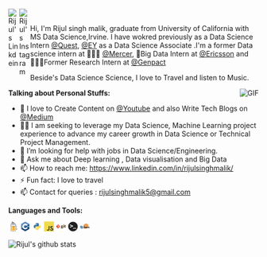
<br/>

<a href="https://www.linkedin.com/in/rijul-singh-malik-8a67b916b/">
<img align="left" alt="Rijul's Linkdein" width="22px" src="https://cdn.jsdelivr.net/npm/simple-icons@v3/icons/linkedin.svg" />
</a>
<a href="https://www.instagram.com/rijul_25/">
<img align="left" alt="Rijul's Instagram" width="22px" src="https://cdn.jsdelivr.net/npm/simple-icons@v3/icons/instagram.svg" />
</a>


<br />

Hi, I'm Rijul singh malik, graduate from University of California with MS Data Science,Irvine. I have wokred previously as a Data Science Intern [@Quest](https://www.questdiagnostics.com), [@EY](https://www.ey.com/en_in/locations/india) as a Data Science Associate .I'm a former Data science intern at  🙍🏽‍♂️ [@Mercer](https://www.mercer.com), 👨Big Data Intern at [@Ericsson](https://www.ericsson.com/en) and 👨🏽‍💼Former Research Intern at [@Genpact](https://www.genpact.com)

Beside's Data Science Science, I love to Travel and listen to Music.

<img align="right" alt="GIF" src="https://media.giphy.com/media/836HiJc7pgzy8iNXCn/giphy.gif" />

**Talking about Personal Stuffs:**

- 🔭 I love to Create Content on [@Youtube](https://www.youtube.com/channel/UCNBksfAvvVLlrVN0n6jLiwg) and also Write Tech Blogs on [@Medium](https://medium.com/@rijulsinghmalik)
- 👨‍🎓 I am seeking to leverage my Data Science, Machine Learning project experience to advance my career growth in Data Science or Technical Project Management.
- 🤔 I’m looking for help with jobs in Data Science/Engineering.
- 💬 Ask me about Deep learning , Data visualisation and Big Data
- 📫 How to reach me: https://www.linkedin.com/in/rijulsinghmalik/
- ⚡ Fun fact: I love to travel
- 📫 Contact for queries : rijulsinghmalik5@gmail.com


**Languages and Tools:**

<code><img height="20" src="https://raw.githubusercontent.com/github/explore/80688e429a7d4ef2fca1e82350fe8e3517d3494d/topics/homebrew/homebrew.png"></code>
<code><img height="20" src="https://raw.githubusercontent.com/github/explore/80688e429a7d4ef2fca1e82350fe8e3517d3494d/topics/cpp/cpp.png"></code>
<code><img height="20" src="https://raw.githubusercontent.com/github/explore/80688e429a7d4ef2fca1e82350fe8e3517d3494d/topics/python/python.png"></code>
<code><img height="20" src="https://raw.githubusercontent.com/github/explore/80688e429a7d4ef2fca1e82350fe8e3517d3494d/topics/javascript/javascript.png"></code>
<code><img height="20" src="https://raw.githubusercontent.com/github/explore/80688e429a7d4ef2fca1e82350fe8e3517d3494d/topics/git/git.png"></code>
<code><img height="20" src="https://raw.githubusercontent.com/github/explore/80688e429a7d4ef2fca1e82350fe8e3517d3494d/topics/terminal/terminal.png"></code>
<code><img height="20" src="https://raw.githubusercontent.com/github/explore/80688e429a7d4ef2fca1e82350fe8e3517d3494d/topics/scikit-learn/scikit-learn.png"></code>

![Rijul's github stats](https://github-readme-stats.vercel.app/api?username=Rijul25)
